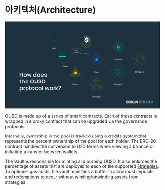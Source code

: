 # 아키텍처\(Architecture\)

![](../.gitbook/assets/ousd_docs_graphics_3.png)

OUSD is made up of a series of smart contracts. Each of these contracts is wrapped in a proxy contract that can be upgraded via the governance protocols.

Internally, ownership in the pool is tracked using a credits system that represents the percent ownership of the pool for each holder. The ERC-20 contract handles the conversion to USD terms when viewing a balance or initiating a transfer between wallets.

The Vault is responsible for minting and burning OUSD. It also enforces the percentage of assets that are deployed to each of the supported [Strategies](../undefined/supported-strategies/). To optimize gas costs, the vault maintains a buffer to allow most deposits and redemptions to occur without winding/unwinding assets from strategies.

